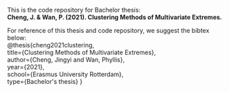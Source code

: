 This is the code repository for Bachelor thesis: <br>
**Cheng, J. &  Wan, P. (2021). Clustering Methods of Multivariate Extremes.**

For reference of this thesis and code repository, we suggest the bibtex below: <br>
@thesis{cheng2021clustering, <br>
  title={Clustering Methods of Multivariate Extremes}, <br>
  author={Cheng, Jingyi and Wan, Phyllis}, <br>
  year={2021}, <br>
  school={Erasmus University Rotterdam}, <br>
  type={Bachelor's thesis}
}

